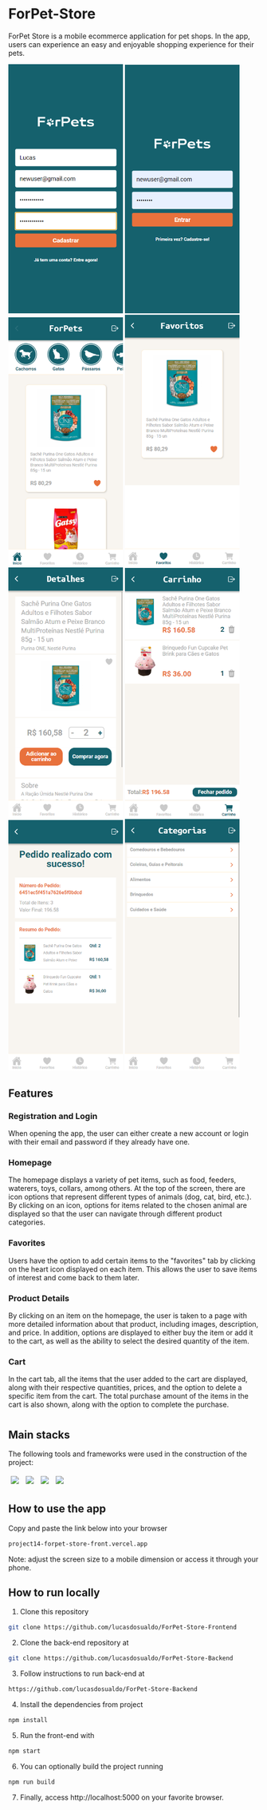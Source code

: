 # ForPet-Store

ForPet Store is a mobile ecommerce application for pet shops. In the app, users can experience an easy and enjoyable shopping experience for their pets.

<img src="/src/assets/preview-pictures/picture-1.png" width="230" /> <img src="/src/assets/preview-pictures/picture-2.png" width="230" /> <img src="/src/assets/preview-pictures/picture-3.png" width="230" /> <img src="/src/assets/preview-pictures/picture-4.png" width="230" /> <img src="/src/assets/preview-pictures/picture-5.png" width="230" /> <img src="/src/assets/preview-pictures/picture-6.png" width="230" /> <img src="/src/assets/preview-pictures/picture-7.png" width="230" /> <img src="/src/assets/preview-pictures/picture-8.png" width="230" />

## Features

### Registration and Login
When opening the app, the user can either create a new account or login with their email and password if they already have one.

### Homepage
The homepage displays a variety of pet items, such as food, feeders, waterers, toys, collars, among others. At the top of the screen, there are icon options that represent different types of animals (dog, cat, bird, etc.). By clicking on an icon, options for items related to the chosen animal are displayed so that the user can navigate through different product categories.

### Favorites
Users have the option to add certain items to the "favorites" tab by clicking on the heart icon displayed on each item. This allows the user to save items of interest and come back to them later.

### Product Details

By clicking on an item on the homepage, the user is taken to a page with more detailed information about that product, including images, description, and price. In addition, options are displayed to either buy the item or add it to the cart, as well as the ability to select the desired quantity of the item.

### Cart
In the cart tab, all the items that the user added to the cart are displayed, along with their respective quantities, prices, and the option to delete a specific item from the cart. The total purchase amount of the items in the cart is also shown, along with the option to complete the purchase.

#

## Main stacks
The following tools and frameworks were used in the construction of the project:<br>
<p>
  <img style='margin: 5px;' src='https://img.shields.io/badge/styled-components%20-%2320232a.svg?&style=for-the-badge&color=b8679e&logo=styled-components&logoColor=%3a3a3a'>
  <img style='margin: 5px;' src='https://img.shields.io/badge/axios%20-%2320232a.svg?&style=for-the-badge&color=informational'>
  <img style='margin: 5px;' src="https://img.shields.io/badge/react-app%20-%2320232a.svg?&style=for-the-badge&color=60ddf9&logo=react&logoColor=%2361DAFB"/>
  <img style='margin: 5px;' src="https://img.shields.io/badge/react_route%20-%2320232a.svg?&style=for-the-badge&logo=react&logoColor=%2361DAFB"/>
</p>

## How to use the app
Copy and paste the link below into your browser
```bash
project14-forpet-store-front.vercel.app
```
Note: adjust the screen size to a mobile dimension or access it through your phone.

## How to run locally

1. Clone this repository
```bash
git clone https://github.com/lucasdosualdo/ForPet-Store-Frontend
```
2. Clone the back-end repository at
```bash
git clone https://github.com/lucasdosualdo/ForPet-Store-Backend
```
3. Follow instructions to run back-end at
```bash
https://github.com/lucasdosualdo/ForPet-Store-Backend
```
4. Install the dependencies from project
```bash
npm install
```
5. Run the front-end with
```bash
npm start
```
6. You can optionally build the project running
```bash
npm run build
```
7. Finally, access http://localhost:5000 on your favorite browser.
